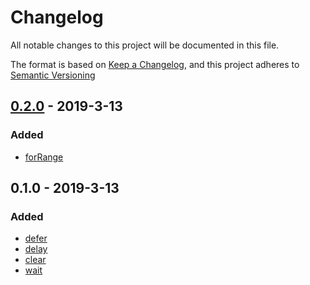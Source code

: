 # Changelog
All notable changes to this project will be documented in this file.

The format is based on [Keep a Changelog](https://keepachangelog.com/en/1.0.0/),
and this project adheres to [Semantic Versioning](https://semver.org/spec/v2.0.0.html)

## [0.2.0] - 2019-3-13
### Added
- [forRange](docs/forRange.md)

## 0.1.0 - 2019-3-13
### Added
- [defer](docs/defer.md)
- [delay](docs/delay.md)
- [clear](docs/clear.md)
- [wait](docs/wait.md)

[0.2.0]: https://github.com/DarrenPaulWright/async-agent/compare/v0.1.0...0.2.0
